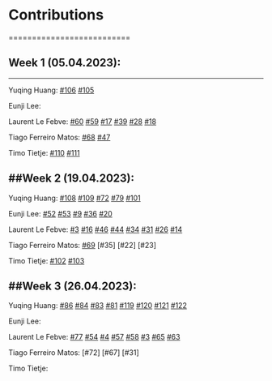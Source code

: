 # Contributions 
==========================

## Week 1 (05.04.2023):
--------------------------
Yuqing Huang: [#106](https://github.com/sopra-fs23-group-41/Server/issues/106) [#105](https://github.com/sopra-fs23-group-41/Server/issues/105) 

Eunji Lee:

Laurent Le Febve: [#60](https://github.com/sopra-fs23-group-41/Client/issues/60) [#59](https://github.com/sopra-fs23-group-41/Client/issues/59) [#17](https://github.com/sopra-fs23-group-41/Client/issues/17) [#39](https://github.com/sopra-fs23-group-41/Client/issues/39) [#28](https://github.com/sopra-fs23-group-41/Client/issues/28) [#18](https://github.com/sopra-fs23-group-41/Client/issues/18) 


Tiago Ferreiro Matos: [#68](https://github.com/sopra-fs23-group-41/Client/issues/68) [#47](https://github.com/sopra-fs23-group-41/Client/issues/47)

Timo Tietje: [#110](https://github.com/sopra-fs23-group-41/Server/issues/106) [#111](https://github.com/sopra-fs23-group-41/Server/issues/111)

##Week 2 (19.04.2023):
-------------------------
Yuqing Huang: [#108](https://github.com/sopra-fs23-group-41/Server/issues/108) [#109](https://github.com/sopra-fs23-group-41/Server/issues/109) [#72](https://github.com/sopra-fs23-group-41/Server/issues/72) [#79](https://github.com/sopra-fs23-group-41/Server/issues/79) [#101](https://github.com/sopra-fs23-group-41/Server/issues/101)

Eunji Lee: [#52](https://github.com/sopra-fs23-group-41/Client/issues/52) [#53](https://github.com/sopra-fs23-group-41/Client/issues/53) [#9](https://github.com/sopra-fs23-group-41/Client/issues/9) [#36](https://github.com/sopra-fs23-group-41/Client/issues/36) [#20](https://github.com/sopra-fs23-group-41/Client/issues/20)

Laurent Le Febve: [#3](https://github.com/sopra-fs23-group-41/Client/issues/3) [#16](https://github.com/sopra-fs23-group-41/Client/issues/16) [#46](https://github.com/sopra-fs23-group-41/Client/issues/46) [#44](https://github.com/sopra-fs23-group-41/Client/issues/44) [#34](https://github.com/sopra-fs23-group-41/Client/issues/34) [#31](https://github.com/sopra-fs23-group-41/Client/issues/31) [#26](https://github.com/sopra-fs23-group-41/Client/issues/26) [#14](https://github.com/sopra-fs23-group-41/Client/issues/14) 


Tiago Ferreiro Matos: [#69](https://github.com/sopra-fs23-group-41/Client/issues/69) [#35] [#22] [#23]

Timo Tietje: [#102](https://github.com/sopra-fs23-group-41/Server/issues/102) [#103](https://github.com/sopra-fs23-group-41/Server/issues/103)

##Week 3 (26.04.2023):
-------------------------
Yuqing Huang: [#86](https://github.com/sopra-fs23-group-41/Server/issues/86) [#84](https://github.com/sopra-fs23-group-41/Server/issues/84) [#83](https://github.com/sopra-fs23-group-41/Server/issues/83) [#81](https://github.com/sopra-fs23-group-41/Server/issues/81) [#119](https://github.com/sopra-fs23-group-41/Server/issues/119) [#120](https://github.com/sopra-fs23-group-41/Server/issues/120) [#121](https://github.com/sopra-fs23-group-41/Server/issues/121) [#122](https://github.com/sopra-fs23-group-41/Server/issues/122)

Eunji Lee: 

Laurent Le Febve: [#77](https://github.com/sopra-fs23-group-41/Client/issues/77) [#54](https://github.com/sopra-fs23-group-41/Client/issues/54) [#4](https://github.com/sopra-fs23-group-41/Client/issues/4) [#57](https://github.com/sopra-fs23-group-41/Client/issues/57) [#58](https://github.com/sopra-fs23-group-41/Client/issues/58) [#3](https://github.com/sopra-fs23-group-41/Client/issues/3) [#65](https://github.com/sopra-fs23-group-41/Client/issues/65) [#63](https://github.com/sopra-fs23-group-41/Client/issues/63) 


Tiago Ferreiro Matos: [#72] [#67] [#31]

Timo Tietje: 
